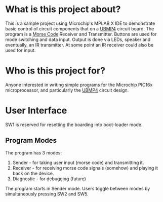 # What is this project about?

This is a sample project using Microchip's MPLAB X IDE to demonstrate basic control of circuit components that on a [UBMP4](https://mirobo.tech) circuit board.
The program is a [Morse Code](https://en.wikipedia.org/wiki/Morse_code) Receiver and Transmitter. Buttons are used for mode switching and data input. Output is done via LEDs, speaker and eventually, an IR transmitter. At some point an IR receiver could also be used for input.

# Who is this project for?

Anyone interested in writing simple programs for the Microchip PIC16x microprocessor, and particularly the [UBMP4](https://mirobo.tech) circuit design.

# User Interface

SW1 is reserved for resetting the boarding into boot-loader mode.

## Program Modes

The program has 3 modes:

1. Sender - for taking user input (morse code) and transmitting it.
2. Receiver - for receiving morse code signals (somehow) and playing it back on the device.
3. Diagnostic - for debugging (future)

The program starts in Sender mode. Users toggle between modes by simultaneously pressing SW2 and SW5.
